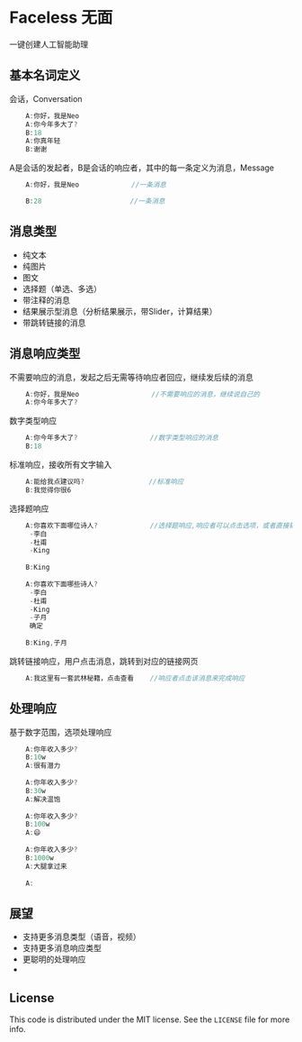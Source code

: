 # Faceless 无面

一键创建人工智能助理

## 基本名词定义
会话，Conversation
```objective-c
    A:你好，我是Neo
    A:你今年多大了?
    B:18
    A:你真年轻
    B:谢谢
```
A是会话的发起者，B是会话的响应者，其中的每一条定义为消息，Message
```objective-c
    A:你好，我是Neo             //一条消息
```
```objective-c
    B:28                      //一条消息
```
## 消息类型
- 纯文本
- 纯图片
- 图文
- 选择题（单选、多选）
- 带注释的消息
- 结果展示型消息（分析结果展示，带Slider，计算结果）
- 带跳转链接的消息

## 消息响应类型
不需要响应的消息，发起之后无需等待响应者回应，继续发后续的消息
```objective-c
    A:你好，我是Neo                  //不需要响应的消息，继续说自己的
    A:你今年多大了?
```
数字类型响应
```objective-c                  
    A:你今年多大了?                  //数字类型响应的消息
    B:18
```
标准响应，接收所有文字输入
```objective-c                  
    A:能给我点建议吗?                //标准响应
    B:我觉得你很6
```
选择题响应
```objective-c                  
    A:你喜欢下面哪位诗人?             //选择题响应,响应者可以点击选项，或者直接输入选项中的答案
     -李白
     -杜甫
     -King
     
    B:King
    
    A:你喜欢下面哪些诗人?
     -李白
     -杜甫
     -King
     -子月
     确定
     
    B:King,子月
```
跳转链接响应，用户点击消息，跳转到对应的链接网页
```objective-c                  
    A:我这里有一套武林秘籍，点击查看    //响应者点击该消息来完成响应
```
## 处理响应
基于数字范围，选项处理响应
```objective-c                  
    A:你年收入多少?                 
    B:10w
    A:很有潜力
    
    A:你年收入多少?                 
    B:30w
    A:解决温饱
    
    A:你年收入多少?                 
    B:100w
    A:😄
    
    A:你年收入多少?                 
    B:1000w
    A:大腿拿过来
    
    A:
```


## 展望

- 支持更多消息类型（语音，视频）
- 支持更多消息响应类型
- 更聪明的处理响应
- 

## License

This code is distributed under the MIT license. See the `LICENSE` file for more info.
